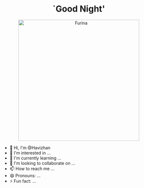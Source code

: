 <h1 align="center">`Good Night'</h1>

<p align="center">
  <img src="https://github.com/Havizhan/Havizhan/assets/145414931/547e0f4e-ce0a-431f-b079-fd482484d016" alt="Furina" width="400">
</p>

- 👋 Hi, I'm @Havizhan
- 👀 I'm interested in ...
- 🌱 I'm currently learning ...
- 💞️ I'm looking to collaborate on ...
- 📫 How to reach me ...
- 😄 Pronouns: ...
- ⚡ Fun fact: ...

<!---
Havizhan/Havizhan is a ✨ special ✨ repository because its `README.md` (this file) appears on your GitHub profile.
You can click the Preview link to take a look at your changes.
--->
